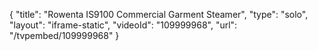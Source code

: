 {
    "title": "Rowenta IS9100 Commercial Garment Steamer",
    "type": "solo",
    "layout": "iframe-static",
    "videoId": "109999968",
    "url": "\/tvpembed\/109999968"
}